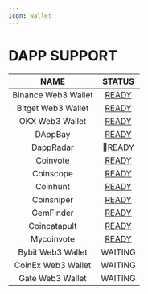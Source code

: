 ```yaml
---
icon: wallet
---
```


# DAPP SUPPORT

|         NAME        |                                       STATUS                                      |
| :-----------------: | :-------------------------------------------------------------------------------: |
| Binance Web3 Wallet |                        [READY](https://www.jlaunchpad.com/)                       |
|  Bitget Web3 Wallet | [READY](https://www.jlaunchpad.com/?utm_source=BitgetWallet\&source=BitgetWallet) |
|   OKX Web3 Wallet   |                        [READY](https://www.jlaunchpad.com/)                       |
|       DAppBay       |              [READY](https://dappbay.bnbchain.org/detail/jlaunchpad)              |
|      DappRadar      |                  [READY](https://dappradar.com/dapp/jlaunchpad)                  |
|       Coinvote      |                  [READY](https://coinvote.cc/en/coin/JLaunchpad)                  |
|      Coinscope      |                     [READY](https://www.coinscope.co/coin/jlp)                    |
|       Coinhunt      |             [READY](https://coinhunt.cc/coin/67d9b3a1e3906546496f1c89)            |
|      Coinsniper     |                     [READY](https://coinsniper.net/coin/78973)                    |
|      GemFinder      |                      [READY](https://gemfinder.cc/gem/25973)                      |
|     Coincatapult    |              [READY](https://coincatapult.com/coin/jlaunchpad-jlp-1)              |
|      Mycoinvote     |              [READY](https://mycoinvote.com/coin/6243/JLP/JLaunchpad)             |
|  Bybit Web3 Wallet  |                                      WAITING                                      |
|  CoinEx Web3 Wallet |                                      WAITING                                      |
|   Gate Web3 Wallet  |                                      WAITING                                      |

